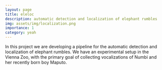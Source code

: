 ```yaml
---
layout: page
title: eleloc
description: automatic detection and localization of elephant rumbles
img: assets/img/localization.png
importance: 1
category: yeah
---
```


In this project we are developing a pipeline for the automatic detection and localization of elephant rumbles. We have an experimental setup in the Vienna Zoo, with the primary goal of collecting vocalizations of Numbi and her recently born boy Maputo.